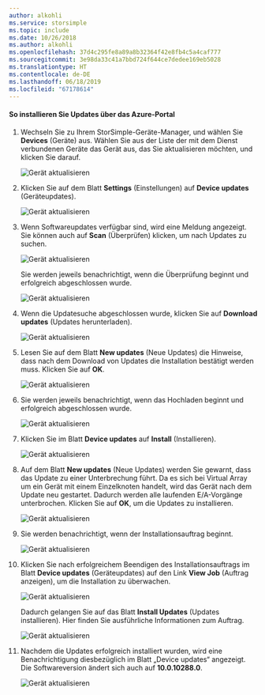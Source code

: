 ```yaml
---
author: alkohli
ms.service: storsimple
ms.topic: include
ms.date: 10/26/2018
ms.author: alkohli
ms.openlocfilehash: 37d4c295fe8a89a8b32364f42e8fb4c5a4caf777
ms.sourcegitcommit: 3e98da33c41a7bbd724f644ce7dedee169eb5028
ms.translationtype: HT
ms.contentlocale: de-DE
ms.lasthandoff: 06/18/2019
ms.locfileid: "67178614"
---
```

#### <a name="to-install-updates-via-the-azure-portal"></a>So installieren Sie Updates über das Azure-Portal

1. Wechseln Sie zu Ihrem StorSimple-Geräte-Manager, und wählen Sie **Devices** (Geräte) aus. Wählen Sie aus der Liste der mit dem Dienst verbundenen Geräte das Gerät aus, das Sie aktualisieren möchten, und klicken Sie darauf. 

    ![Gerät aktualisieren](../includes/media/storsimple-virtual-array-install-update-via-portal/azupdate1m.png) 

2. Klicken Sie auf dem Blatt **Settings** (Einstellungen) auf **Device updates** (Geräteupdates). 

    ![Gerät aktualisieren](../includes/media/storsimple-virtual-array-install-update-via-portal/azupdate2m.png)  

3. Wenn Softwareupdates verfügbar sind, wird eine Meldung angezeigt. Sie können auch auf **Scan** (Überprüfen) klicken, um nach Updates zu suchen.

    ![Gerät aktualisieren](../includes/media/storsimple-virtual-array-install-update-via-portal/azupdate3m.png)

    Sie werden jeweils benachrichtigt, wenn die Überprüfung beginnt und erfolgreich abgeschlossen wurde.

    ![Gerät aktualisieren](../includes/media/storsimple-virtual-array-install-update-via-portal/azupdate5m.png)

4. Wenn die Updatesuche abgeschlossen wurde, klicken Sie auf **Download updates** (Updates herunterladen). 

    ![Gerät aktualisieren](../includes/media/storsimple-virtual-array-install-update-via-portal/azupdate6m.png)

5. Lesen Sie auf dem Blatt **New updates** (Neue Updates) die Hinweise, dass nach dem Download von Updates die Installation bestätigt werden muss. Klicken Sie auf **OK**.

    ![Gerät aktualisieren](../includes/media/storsimple-virtual-array-install-update-via-portal/azupdate7m.png)

6. Sie werden jeweils benachrichtigt, wenn das Hochladen beginnt und erfolgreich abgeschlossen wurde.

     ![Gerät aktualisieren](../includes/media/storsimple-virtual-array-install-update-via-portal/azupdate8m.png)

5. Klicken Sie im Blatt **Device updates** auf **Install** (Installieren).

     ![Gerät aktualisieren](../includes/media/storsimple-virtual-array-install-update-via-portal/azupdate11m.png)   

6. Auf dem Blatt **New updates** (Neue Updates) werden Sie gewarnt, dass das Update zu einer Unterbrechung führt. Da es sich bei Virtual Array um ein Gerät mit einem Einzelknoten handelt, wird das Gerät nach dem Update neu gestartet. Dadurch werden alle laufenden E/A-Vorgänge unterbrochen. Klicken Sie auf **OK**, um die Updates zu installieren. 

    ![Gerät aktualisieren](../includes/media/storsimple-virtual-array-install-update-via-portal/azupdate12m.png) 

7. Sie werden benachrichtigt, wenn der Installationsauftrag beginnt. 

    ![Gerät aktualisieren](../includes/media/storsimple-virtual-array-install-update-via-portal/azupdate13m.png)

8.  Klicken Sie nach erfolgreichem Beendigen des Installationsauftrags im Blatt **Device updates** (Geräteupdates) auf den Link **View Job** (Auftrag anzeigen), um die Installation zu überwachen. 

    ![Gerät aktualisieren](../includes/media/storsimple-virtual-array-install-update-via-portal/azupdate15m.png)

    Dadurch gelangen Sie auf das Blatt **Install Updates** (Updates installieren). Hier finden Sie ausführliche Informationen zum Auftrag.

    ![Gerät aktualisieren](../includes/media/storsimple-virtual-array-install-update-via-portal/azupdate16m.png)

9. Nachdem die Updates erfolgreich installiert wurden, wird eine Benachrichtigung diesbezüglich im Blatt „Device updates“ angezeigt. Die Softwareversion ändert sich auch auf **10.0.10288.0**. 

    ![Gerät aktualisieren](../includes/media/storsimple-virtual-array-install-update-via-portal/azupdate17m.png)